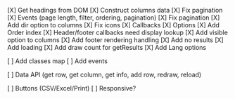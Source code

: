[X] Get headings from DOM
[X] Construct columns data
[X] Fix pagination
[X] Events (page length, filter, ordering, pagination)
[X] Fix pagination
[X] Add dir option to columns
[X] Fix icons
[X] Callbacks
[X] Options
[X] Add Order index
[X] Header/footer callbacks need display lookup
[X] Add visible option to columns
[X] Add footer rendering handling
[X] Add no results
[X] Add loading
[X] Add draw count for getResults
[X] Add Lang options

[ ] Add classes map
[ ] Add events

[ ] Data API (get row, get column, get info, add row, redraw, reload)

[ ] Buttons (CSV/Excel/Print)
[ ] Responsive?